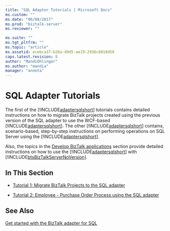 ```yaml
---
title: "SQL Adapter Tutorials | Microsoft Docs"
ms.custom: ""
ms.date: "06/08/2017"
ms.prod: "biztalk-server"
ms.reviewer: ""

ms.suite: ""
ms.tgt_pltfrm: ""
ms.topic: "article"
ms.assetid: ecebca37-b26a-49d5-ae19-2936c8010d50
caps.latest.revision: 8
author: "MandiOhlinger"
ms.author: "mandia"
manager: "anneta"
---
```

# SQL Adapter Tutorials
The first of the [!INCLUDE[adaptersqlshort](../../includes/adaptersqlshort-md.md)] tutorials contains detailed instructions on how to migrate BizTalk projects created using the previous version of the SQL adapter to use the WCF-based [!INCLUDE[adaptersqlshort](../../includes/adaptersqlshort-md.md)]. The other [!INCLUDE[adaptersqlshort](../../includes/adaptersqlshort-md.md)] contains, scenario-based, step-by-step instructions on performing operations on SQL Server using the [!INCLUDE[adaptersqlshort](../../includes/adaptersqlshort-md.md)].  
  
 Also, the topics in the [Develop BizTalk applications](../../adapters-and-accelerators/adapter-sql/develop-biztalk-applications-using-the-sql-adapter.md) section provide detailed instructions on how to use the [!INCLUDE[adaptersqlshort](../../includes/adaptersqlshort-md.md)] with [!INCLUDE[btsBizTalkServerNoVersion](../../includes/btsbiztalkservernoversion-md.md)].  
  
## In This Section  
  
-   [Tutorial 1: Migrate BizTalk Projects to the SQL adapter](../../adapters-and-accelerators/adapter-sql/tutorial-1-migrate-biztalk-projects-to-the-sql-adapter.md)  
  
-   [Tutorial 2: Employee - Purchase Order Process using the SQL adapter](../../adapters-and-accelerators/adapter-sql/tutorial-2-employee-purchase-order-process-using-the-sql-adapter.md)  
  
## See Also  
[Get started with the BizTalk adapter for SQL](../../adapters-and-accelerators/adapter-sql/get-started-with-the-biztalk-adapter-for-sql.md)
